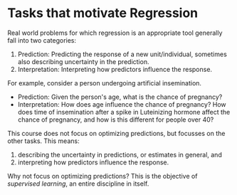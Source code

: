 Tasks that motivate Regression
================

Real world problems for which regression is an appropriate tool generally fall into two categories:

1.  Prediction: Predicting the response of a new unit/individual, sometimes also describing uncertainty in the prediction.
2.  Interpretation: Interpreting how predictors influence the response.

For example, consider a person undergoing artificial insemination.

-   Prediction: Given the person's age, what is the chance of pregnancy?
-   Interpretation: How does age influence the chance of pregnancy? How does time of insemination after a spike in Luteinizing hormone affect the chance of pregnancy, and how is this different for people over 40?

This course does not focus on optimizing predictions, but focusses on the other tasks. This means:

1.  describing the uncertainty in predictions, or estimates in general, and
2.  interpreting how predictors influence the response.

Why not focus on optimizing predictions? This is the objective of *supervised learning*, an entire discipline in itself.
